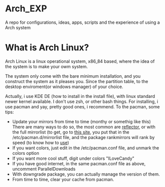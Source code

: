 # Arch_EXP
A repo for configurations, ideas, apps, scripts and the experience of using a Arch system

# What is Arch Linux?

Arch Linux is a linux operational system, x86_84 based, where the idea of the system is to make your owm system. 
<!---  Espaço para futura foto do Arch         -->
The system only come with the bare minimum installation, and you construct the system as it pleases you. Since the partition table, to the desktop enviroment(or windows manager) of your choice. 

Actually, i use KDE DE (how to install in the install file), with linux standard newer kernel available. I don't use zsh, or other bash things. For installing, i use pacman and yay, pretty good ones, i recommend. To the pacman, some tips: 

- Update your mirrors from time to time (monthy or somethig like this) There are many ways to do so, the most common are [reflector](https://ostechnix.com/retrieve-latest-mirror-list-using-reflector-arch-linux/), or with the full mirrorlist (to get, go to [this site](https://archlinux.org/mirrorlist/), you put that in the /etc/pacman.d/mirrorlist file, and the package rankmirrors will rank by speed (to know how to [use](https://www.reddit.com/r/linuxbrasil/comments/9esc3s/usando_reflector_e_rankmirrors_no_arch_linux/))
- If you want colors, just edit in the /etc/pacman.conf file, and unmark the colors option
- If you want more cool stuff, digit under colors "ILoveCandy"
- If you have good internet, in the same pacman.conf file as above, uncomment ParallelDownloads
- With downgrade package, you can actually manage the version of them. 
- From time to time, clear your cache from pacman. 
